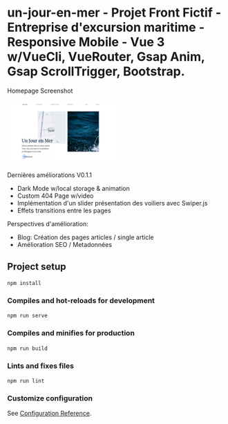 # un-jour-en-mer - Projet Front Fictif - Entreprise d'excursion maritime - Responsive Mobile - Vue 3 w/VueCli, VueRouter, Gsap Anim, Gsap ScrollTrigger, Bootstrap.

<p>Homepage Screenshot</p>
<img src="src/assets/img/screenshot-landingpage.png" style="width: 50%">

<p>Dernières améliorations V0.1.1 </p>
<ul>
    <li>Dark Mode w/local storage & animation</li>     
    <li>Custom 404 Page w/video</></li>
    <li>Implémentation d'un slider présentation des voiliers avec Swiper.js</li>
    <li>Effets transitions entre les pages</li> 
</ul>

<p>Perspectives d'amélioration:</p>
<ul>
    <li>Blog: Création des pages articles / single article</li> 
    <li>Amélioration SEO / Metadonnées</li> 
</ul>


## Project setup
```
npm install
```

### Compiles and hot-reloads for development
```
npm run serve
```

### Compiles and minifies for production
```
npm run build
```

### Lints and fixes files
```
npm run lint
```

### Customize configuration
See [Configuration Reference](https://cli.vuejs.org/config/).
